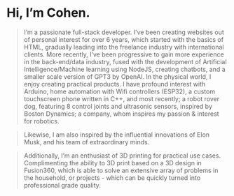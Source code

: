 # Hi, I’m Cohen.

> I’m a passionate full-stack developer. I’ve been creating websites out of personal interest for over 6 years, which started with the basics of HTML, gradually leading into the freelance industry with international clients. More recently, I’ve been progressive to gain more experience in the back-end/data industry, fused with the development of Artificial Intelligence/Machine learning using NodeJS, creating chatbots, and a smaller scale version of GPT3 by OpenAI. In the physical world, I enjoy creating practical products. I have profound interest with Arduino, home automation with Wifi controllers (ESP32), a custom touchscreen phone written in C++, and most recently; a robot rover dog, featuring 8 control joints and ultrasonic sensors, inspired by Boston Dynamics; a company, whom inspires my passion & interest for robotics.

> Likewise, I am also inspired by the influential innovations of Elon Musk, and his team of extraordinary minds. 

> Additionally, I’m an enthusiast of 3D printing for practical use cases. Complimenting the ability to 3D print based on a 3D design in Fusion360, which is able to solve an extensive array of problems in the household, or projects - which can be quickly turned into professional grade quality.
